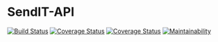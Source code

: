 # SendIT-API

[![Build Status](https://travis-ci.com/3Nakajugo/SendIT-API.svg?branch=main)](https://travis-ci.com/3Nakajugo/SendIT-API)
[![Coverage Status](https://coveralls.io/repos/github/3Nakajugo/SendIT-API/badge.svg?branch=main&service=github)](https://coveralls.io/github/3Nakajugo/SendIT-API?branch=main)
[![Coverage Status](https://coveralls.io/repos/github/3Nakajugo/SendIT-API/badge.svg?branch=main&service=github)](https://coveralls.io/github/3Nakajugo/SendIT-API?branch=ft-register-177301305)
[![Maintainability](https://api.codeclimate.com/v1/badges/618c42517e82a73e0550/maintainability)](https://codeclimate.com/github/3Nakajugo/SendIT-API/maintainability)
